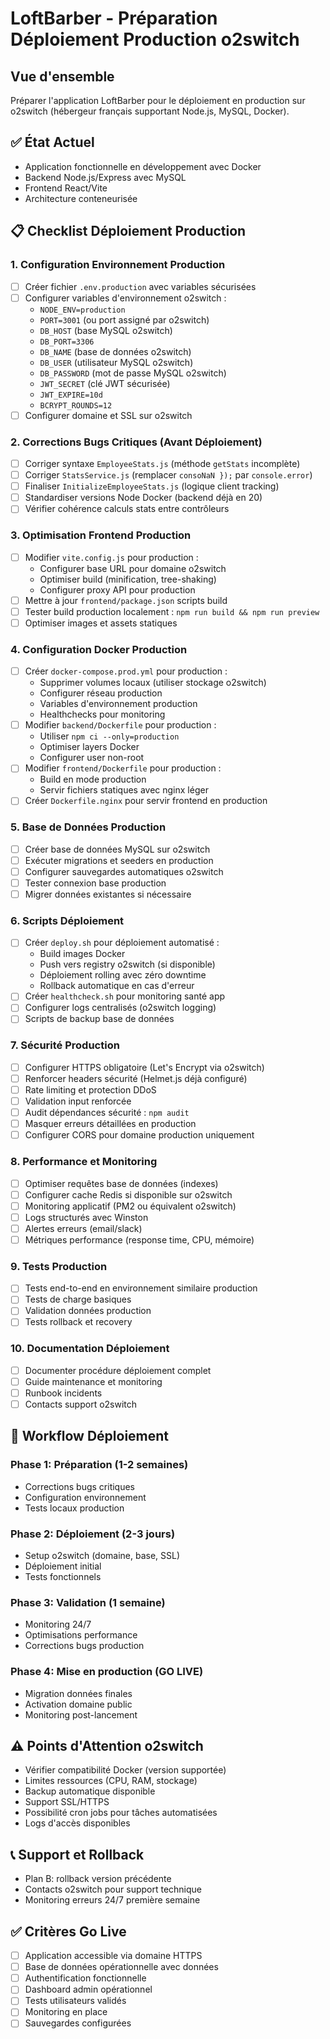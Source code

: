 # LoftBarber - Préparation Déploiement Production o2switch

## Vue d'ensemble
Préparer l'application LoftBarber pour le déploiement en production sur o2switch (hébergeur français supportant Node.js, MySQL, Docker).

## ✅ État Actuel
- Application fonctionnelle en développement avec Docker
- Backend Node.js/Express avec MySQL
- Frontend React/Vite
- Architecture conteneurisée

## 📋 Checklist Déploiement Production

### 1. Configuration Environnement Production
- [ ] Créer fichier `.env.production` avec variables sécurisées
- [ ] Configurer variables d'environnement o2switch :
  - `NODE_ENV=production`
  - `PORT=3001` (ou port assigné par o2switch)
  - `DB_HOST` (base MySQL o2switch)
  - `DB_PORT=3306`
  - `DB_NAME` (base de données o2switch)
  - `DB_USER` (utilisateur MySQL o2switch)
  - `DB_PASSWORD` (mot de passe MySQL o2switch)
  - `JWT_SECRET` (clé JWT sécurisée)
  - `JWT_EXPIRE=10d`
  - `BCRYPT_ROUNDS=12`
- [ ] Configurer domaine et SSL sur o2switch

### 2. Corrections Bugs Critiques (Avant Déploiement)
- [ ] Corriger syntaxe `EmployeeStats.js` (méthode `getStats` incomplète)
- [ ] Corriger `StatsService.js` (remplacer `consoNaN });` par `console.error`)
- [ ] Finaliser `InitializeEmployeeStats.js` (logique client tracking)
- [ ] Standardiser versions Node Docker (backend déjà en 20)
- [ ] Vérifier cohérence calculs stats entre contrôleurs

### 3. Optimisation Frontend Production
- [ ] Modifier `vite.config.js` pour production :
  - Configurer base URL pour domaine o2switch
  - Optimiser build (minification, tree-shaking)
  - Configurer proxy API pour production
- [ ] Mettre à jour `frontend/package.json` scripts build
- [ ] Tester build production localement : `npm run build && npm run preview`
- [ ] Optimiser images et assets statiques

### 4. Configuration Docker Production
- [ ] Créer `docker-compose.prod.yml` pour production :
  - Supprimer volumes locaux (utiliser stockage o2switch)
  - Configurer réseau production
  - Variables d'environnement production
  - Healthchecks pour monitoring
- [ ] Modifier `backend/Dockerfile` pour production :
  - Utiliser `npm ci --only=production`
  - Optimiser layers Docker
  - Configurer user non-root
- [ ] Modifier `frontend/Dockerfile` pour production :
  - Build en mode production
  - Servir fichiers statiques avec nginx léger
- [ ] Créer `Dockerfile.nginx` pour servir frontend en production

### 5. Base de Données Production
- [ ] Créer base de données MySQL sur o2switch
- [ ] Exécuter migrations et seeders en production
- [ ] Configurer sauvegardes automatiques o2switch
- [ ] Tester connexion base production
- [ ] Migrer données existantes si nécessaire

### 6. Scripts Déploiement
- [ ] Créer `deploy.sh` pour déploiement automatisé :
  - Build images Docker
  - Push vers registry o2switch (si disponible)
  - Déploiement rolling avec zéro downtime
  - Rollback automatique en cas d'erreur
- [ ] Créer `healthcheck.sh` pour monitoring santé app
- [ ] Configurer logs centralisés (o2switch logging)
- [ ] Scripts de backup base de données

### 7. Sécurité Production
- [ ] Configurer HTTPS obligatoire (Let's Encrypt via o2switch)
- [ ] Renforcer headers sécurité (Helmet.js déjà configuré)
- [ ] Rate limiting et protection DDoS
- [ ] Validation input renforcée
- [ ] Audit dépendances sécurité : `npm audit`
- [ ] Masquer erreurs détaillées en production
- [ ] Configurer CORS pour domaine production uniquement

### 8. Performance et Monitoring
- [ ] Optimiser requêtes base de données (indexes)
- [ ] Configurer cache Redis si disponible sur o2switch
- [ ] Monitoring applicatif (PM2 ou équivalent o2switch)
- [ ] Logs structurés avec Winston
- [ ] Alertes erreurs (email/slack)
- [ ] Métriques performance (response time, CPU, mémoire)

### 9. Tests Production
- [ ] Tests end-to-end en environnement similaire production
- [ ] Tests de charge basiques
- [ ] Validation données production
- [ ] Tests rollback et recovery

### 10. Documentation Déploiement
- [ ] Documenter procédure déploiement complet
- [ ] Guide maintenance et monitoring
- [ ] Runbook incidents
- [ ] Contacts support o2switch

## 🔄 Workflow Déploiement

### Phase 1: Préparation (1-2 semaines)
- Corrections bugs critiques
- Configuration environnement
- Tests locaux production

### Phase 2: Déploiement (2-3 jours)
- Setup o2switch (domaine, base, SSL)
- Déploiement initial
- Tests fonctionnels

### Phase 3: Validation (1 semaine)
- Monitoring 24/7
- Optimisations performance
- Corrections bugs production

### Phase 4: Mise en production (GO LIVE)
- Migration données finales
- Activation domaine public
- Monitoring post-lancement

## ⚠️ Points d'Attention o2switch
- Vérifier compatibilité Docker (version supportée)
- Limites ressources (CPU, RAM, stockage)
- Backup automatique disponible
- Support SSL/HTTPS
- Possibilité cron jobs pour tâches automatisées
- Logs d'accès disponibles

## 📞 Support et Rollback
- Plan B: rollback version précédente
- Contacts o2switch pour support technique
- Monitoring erreurs 24/7 première semaine

## ✅ Critères Go Live
- [ ] Application accessible via domaine HTTPS
- [ ] Base de données opérationnelle avec données
- [ ] Authentification fonctionnelle
- [ ] Dashboard admin opérationnel
- [ ] Tests utilisateurs validés
- [ ] Monitoring en place
- [ ] Sauvegardes configurées
